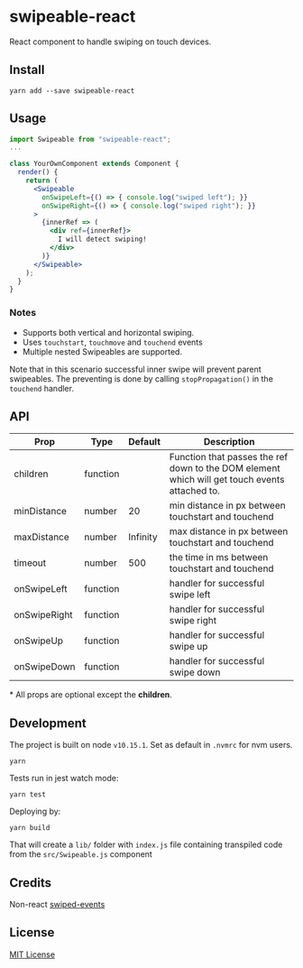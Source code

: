 # swipeable-react

React component to handle swiping on touch devices.

## Install

```
yarn add --save swipeable-react
```

## Usage

```jsx
import Swipeable from "swipeable-react";
...

class YourOwnComponent extends Component {
  render() {
    return (
      <Swipeable
        onSwipeLeft={() => { console.log("swiped left"); }}
        onSwipeRight={() => { console.log("swiped right"); }}
      >
        {innerRef => (
          <div ref={innerRef}>
            I will detect swiping!
          </div>
        )}
      </Swipeable>
    );
  }
}
```

### Notes

 - Supports both vertical and horizontal swiping.
 - Uses `touchstart`, `touchmove` and `touchend` events
 - Multiple nested Swipeables are supported.

 Note that in this scenario successful inner swipe will prevent parent swipeables. The preventing is done by calling `stopPropagation()` in the `touchend` handler.

## API

| Prop          | Type          | Default  | Description |
| ------------- | ------------- | -------- | ----------- |
| children      | function      |          | Function that passes the ref down to the DOM element which will get touch events attached to. |
| minDistance   | number        | 20       | min distance in px between touchstart and touchend |
| maxDistance   | number        | Infinity | max distance in px between touchstart and touchend |
| timeout       | number        | 500      | the time in ms between touchstart and touchend     |
| onSwipeLeft   | function      |          | handler for successful swipe left                  |
| onSwipeRight  | function      |          | handler for successful swipe right                 |
| onSwipeUp     | function      |          | handler for successful swipe up                    |
| onSwipeDown   | function      |          | handler for successful swipe down                  |

  \* All props are optional except the **children**.

## Development

The project is built on node `v10.15.1`. Set as default in `.nvmrc` for nvm users.
```
yarn
```

Tests run in jest watch mode:
```
yarn test
```

Deploying by:
```
yarn build
```
That will create a `lib/` folder with `index.js` file containing transpiled code from the `src/Swipeable.js` component

## Credits

Non-react [swiped-events](https://github.com/john-doherty/swiped-events)

## License

[MIT License](LICENSE)
